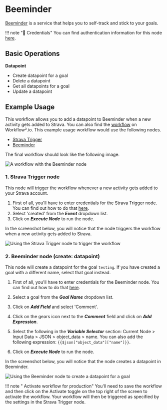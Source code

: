 # Beeminder

[Beeminder](https://www.beeminder.com/) is a service that helps you to self-track and stick to your goals.

!!! note "🔑 Credentials"
    You can find authentication information for this node [here](/workflow/integrations/credentials/beeminder/).



## Basic Operations

**Datapoint**
- Create datapoint for a goal
- Delete a datapoint
- Get all datapoints for a goal
- Update a datapoint


## Example Usage

This workflow allows you to add a datapoint to Beeminder when a new activity gets added to Strava. You can also find the [workflow](https://WF².io/workflows/900) on Workflow².io. This example usage workflow would use the following nodes.
- [Strava Trigger](/workflow/integrations/trigger-nodes/workflow-nodes-base.stravatrigger/)
- [Beeminder]()

The final workflow should look like the following image.

![A workflow with the Beeminder node](/_images/integrations/nodes/beeminder/workflow.png)

### 1. Strava Trigger node

This node will trigger the workflow whenever a new activity gets added to your Strava account.

1. First of all, you'll have to enter credentials for the Strava Trigger node. You can find out how to do that [here](/workflow/integrations/credentials/strava/).
2. Select 'created' from the ***Event*** dropdown list.
3. Click on ***Execute Node*** to run the node.

In the screenshot below, you will notice that the node triggers the workflow when a new activity gets added to Strava.

![Using the Strava Trigger node to trigger the workflow](/_images/integrations/nodes/beeminder/stravatrigger_node.png)

### 2. Beeminder node (create: datapoint)

This node will create a datapoint for the goal `testing`. If you have created a goal with a different name, select that goal instead.

1. First of all, you'll have to enter credentials for the Beeminder node. You can find out how to do that [here](/workflow/integrations/credentials/beeminder/).
2. Select a goal from the ***Goal Name*** dropdown list.
3. Click on ***Add Field*** and select 'Comment'.
4. Click on the gears icon next to the ***Comment*** field and click on ***Add Expression***.

5. Select the following in the ***Variable Selector*** section: Current Node > Input Data > JSON > object_data > name. You can also add the following expression: `{{$json["object_data"]["name"]}}`.

6. Click on ***Execute Node*** to run the node.

In the screenshot below, you will notice that the node creates a datapoint in Beeminder.

![Using the Beeminder node to create a datapoint for a goal](/_images/integrations/nodes/beeminder/beeminder_node.png)

!!! note " Activate workflow for production"
    You'll need to save the workflow and then click on the Activate toggle on the top right of the screen to activate the workflow. Your workflow will then be triggered as specified by the settings in the Strava Trigger node.

